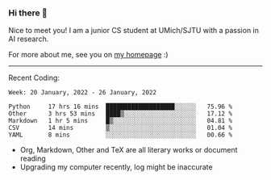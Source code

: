 ### Hi there 👋

Nice to meet you! I am a junior CS student at UMich/SJTU with a passion in AI research. 

For more about me, see you on [my homepage](https://jiayipan.me) :)

---

Recent Coding:
<!--START_SECTION:waka-->
```text
Week: 20 January, 2022 - 26 January, 2022

Python     17 hrs 16 mins  ███████████████████░░░░░░   75.96 % 
Other      3 hrs 53 mins   ████▒░░░░░░░░░░░░░░░░░░░░   17.12 % 
Markdown   1 hr 5 mins     █▒░░░░░░░░░░░░░░░░░░░░░░░   04.81 % 
CSV        14 mins         ▒░░░░░░░░░░░░░░░░░░░░░░░░   01.04 % 
YAML       8 mins          ░░░░░░░░░░░░░░░░░░░░░░░░░   00.66 % 
```
<!--END_SECTION:waka-->
- Org, Markdown, Other and TeX are all literary works or document reading
- Upgrading my computer recently, log might be inaccurate
